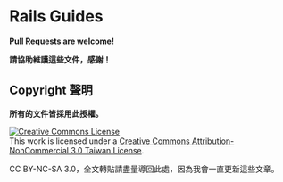 # Rails Guides

__Pull Requests are welcome!__

__請協助維護這些文件，感謝！__

## Copyright 聲明

__所有的文件皆採用此授權。__

<a rel="license" href="http://creativecommons.org/licenses/by-nc-sa/3.0/tw/deed.zh_TW"><img alt="Creative Commons License" style="border-width:0" src="http://i.creativecommons.org/l/by-nc-sa/3.0/tw/88x31.png" /></a><br />This work is licensed under a <a rel="license" href="http://creativecommons.org/licenses/by-nc-sa/3.0/tw/deed.zh_TW">Creative Commons Attribution-NonCommercial 3.0 Taiwan License</a>.

CC BY-NC-SA 3.0，全文轉貼請盡量導回此處，因為我會一直更新這些文章。
